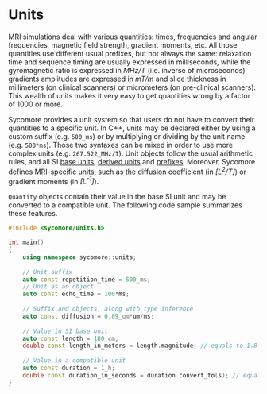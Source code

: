 # Units

MRI simulations deal with various quantities: times, frequencies and angular frequencies, magnetic field strength, gradient moments, etc. All those quantities use different usual prefixes, but not always the same: relaxation time and sequence timing are usually expressed in milliseconds, while the gyromagnetic ratio is expressed in _MHz/T_ (i.e. inverse of microseconds) gradients amplitudes are expressed in _mT/m_ and slice thickness in millimeters (on clinical scanners) or micrometers (on pre-clinical scanners). This wealth of units makes it very easy to get quantities wrong by a factor of 1000 or more.

Sycomore provides a unit system so that users do not have to convert their quantities to a specific unit. In C++, units may be declared either by using a custom suffix (e.g. `500_ms`) or by multiplying or dividing by the unit name (e.g. `500*ms`). Those two syntaxes can be mixed in order to use more complex units (e.g. `267.522_MHz/T`). Unit objects follow the usual arithmetic rules, and all SI [base units](https://en.wikipedia.org/wiki/SI_base_unit), [derived units](https://en.wikipedia.org/wiki/SI_derived_unit) and [prefixes](https://en.wikipedia.org/wiki/Metric_prefix). Moreover, Sycomore defines MRI-specific units, such as the diffusion coefficient (in _[L<sup>2</sup>/T]_) or gradient moments (in _[L<sup>-1</sup>]_).

`Quantity` objects contain their value in the base SI unit and may be converted to a compatible unit. The following code sample summarizes these features.

```cpp
#include <sycomore/units.h>

int main()
{
    using namespace sycomore::units;
    
    // Unit suffix
    auto const repetition_time = 500_ms;
    // Unit as an object
    auto const echo_time = 100*ms;
    
    // Suffix and objects, along with type inference
    auto const diffusion = 0.89_um*um/ms;
    
    // Value in SI base unit
    auto const length = 180_cm;
    double const length_in_meters = length.magnitude; // equals to 1.8
    
    // Value in a compatible unit
    auto const duration = 1_h;
    double const duration_in_seconds = duration.convert_to(s); // equals to 3600
}
```
